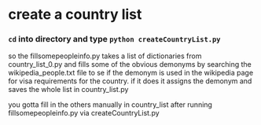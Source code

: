 # create a country list 

### `cd` into directory and type `python createCountryList.py`

so the fillsomepeopleinfo.py takes a list of dictionaries from country_list_0.py and fills some of the obvious demonyms by searching the wikipedia_people.txt file to se if the demonym is used in the wikipedia page for visa requirements for the country. if it does it assigns the demonym and saves the whole list in country_list.py

you gotta fill in the others manually in country_list after running fillsomepeopleinfo.py via createCountryList.py
